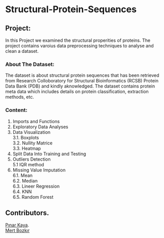 # Structural-Protein-Sequences  
## **Project:**     
In this Project we examined the structural properities of proteins.
The project contains varoius data preprocessing techniques to analyse and
clean a dataset.  
### **About The Dataset:**      
The dataset is about structural protein sequences that has been retrieved from
Research Colloboratory for Structural Bioinformatics (RCSB) Protein Data Bank
(PDB) and kindly aknowledged.
The dataset contains protein meta data which includes details on protein
classification, extraction methods, etc.  
### **Content:**  
1. Imports and Functions
2. Exploratory Data Analyses
3. Data Visualization  
3.1. Boxplots  
3.2. Nullity Matrice  
3.3. Heatmap  
4. Split Data Into Training and Testing
5. Outliers Detection  
5.1 IQR method  
6. Missing Value Imputation  
6.1. Mean  
6.2. Median  
6.3. Lineer Regression  
6.4. KNN  
6.5. Random Forest  
## **Contributors**. 
[Pınar Kaya](https://github.com/PinarKaya).  
[Mert Bozkır](https://github.com/mertbozkirr)
